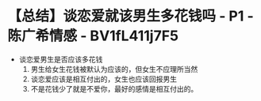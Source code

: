 # 【总结】谈恋爱就该男生多花钱吗 - P1 - 陈广希情感 - BV1fL411j7F5

-   谈恋爱男生是否应该多花钱
    1.  男生给女生花钱被默认为应该的，但女生不应理所当然
    2.  谈恋爱应该是相互付出的，女生也应该回报男生
    3.  不是花钱少了就是不爱你，最好的感情是相互付出的。